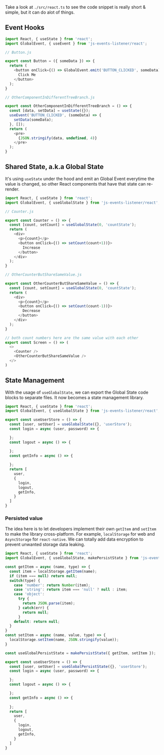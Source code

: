 
Take a look at `./src/react.ts` to see the code snippet is really short & simple, but it can do alot of things.

## Event Hooks

```javascript
import React, { useState } from 'react';
import GlobalEvent, { useEvent } from 'js-events-listener/react';

// Button.js

export const Button = ({ someData }) => {
  return (
    <button onClick={() => GlobalEvent.emit('BUTTON_CLICKED', someData)}>
      Click Me
    </button>
  );
}

// OtherComponentInDifferentTreeBranch.js

export const OtherComponentInDifferentTreeBranch = () => {
  const [data, setData] = useState({});
  useEvent('BUTTON_CLICKED', (someData) => {
    setData(someData);
  }, []);
  return (
    <pre>
      {JSON.stringify(data, undefined, 4)}
    </pre>
  );
}

```

## Shared State, a.k.a Global State

It's using `useState` under the hood and emit an Global Event everytime the value is changed, so other React components that have that state can re-render.

```javascript
import React, { useState } from 'react';
import GlobalEvent, { useGlobalState } from 'js-events-listener/react';

// Counter.js

export const Counter = () => {
  const [count, setCount] = useGlobalState(0, 'countState');
  return (
    <div>
      <p>{count}</p>
      <button onClick={() => setCount(count+1))}>
        Increase
      </button>
    </div>
  );
}

// OtherCounterButShareSameValue.js

export const OtherCounterButShareSameValue = () => {
  const [count, setCount] = useGlobalState(0, 'countState');
  return (
    <div>
      <p>{count}</p>
      <button onClick={() => setCount(count-1))}>
        Decrease
      </button>
    </div>
  );
}

// both count numbers here are the same value with each other
export const Screen = () => (
  <>
    <Counter />
    <OtherCounterButShareSameValue />
  </>
)

```

## State Management

With the usage of `useGlobalState`, we can export the Global State code blocks to separate files. It now becomes a state management library.

```javascript
import React, { useState } from 'react';
import GlobalEvent, { useGlobalState } from 'js-events-listener/react';

export const useUserStore = () => {
  const [user, setUser] = useGlobalState({}, 'userStore');
  const login = async (user, password) => {

  };
  const logout = async () => {

  };
  const getInfo = async () => {
    
  };
  return [
    user,
    {
      login,
      logout,
      getInfo,
    }
  ]
}
```

### Persisted value

The idea here is to let developers implement their own `getItem` and `setItem` to make the library cross-platform. For example, `localStorage` for web and `AsyncStorage` for `react-native`. We can totally add data encryption to prevent unwanted storage data leaking.

```javascript
import React, { useState } from 'react';
import GlobalEvent, { useGlobalState, makePersistState } from 'js-events-listener/react';

const getItem = async (name, type) => {
  const item = localStorage.getItem(name);
  if (item === null) return null;
  switch(type) {
    case 'number': return Number(item);
    case 'string': return item === 'null' ? null : item;
    case 'object': 
      try {
        return JSON.parse(item);
      } catch(err) {
        return null;
      }
    default: return null;
  }
}
const setItem = async (name, value, type) => {
  localStorage.setItem(name, JSON.stringify(value));
}

const useGlobalPersistState = makePersistState({ getItem, setItem });

export const useUserStore = () => {
  const [user, setUser] = useGlobalPersistState({}, 'userStore');
  const login = async (user, password) => {

  };
  const logout = async () => {

  };
  const getInfo = async () => {
    
  };
  return [
    user,
    {
      login,
      logout,
      getInfo,
    }
  ]
}
```
```